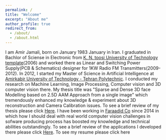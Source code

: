 ```yaml
---
permalink: /
title: "Welcome"
excerpt: "About me"
author_profile: true
redirect_from: 
  - /about/
  - /about.html
---
```


I am Amir Jamali, born on January 1983 January in Iran. I graduated in Bachlor of Sciense in Electronic from [K. N. toosi University of Technology template](http://en.kntu.ac.ir/)(2006) and worked there as Linear and Switching Power Supply(PCB & Schematics) designer for 1KW Radio FM Transmitters(2009-2012).
In 2012, I started my Master of Science in Artificial Intelligence at [Amirkabir University of Technology - Tehran Polytechnic](http://aut.ac.ir/aut/). I conducted my research on Machine Learning, Image Processing, Computer vision and 3D computer vision there. My thesis title was "Sparse and Dense 3D face Modelling based on 2.5D AAM Approach from a single image" which tremendously enhanced my knowledge & experiment about 3D reconstruction and Camera Calibration issues. To see a brief review of my thesis please click [Here](https://amir-jamali.github.io/files/Msc_Thesis.pdf).
I have been working in [Faraadid Co](http://www.faraadid.com/VisitorPages/default.aspx?itemid=3) since 2014 in which how I should deal with real world computer vision challenges in sofware producing process has boosted my knowledge and technical abilities outstandingly.
To see a brief review of the applications I developed there please click [Here](https://amir-jamali.github.io/files/Professional_Project.pdf).
To see my resume please click here


